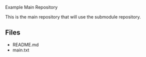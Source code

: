 Example Main Repository

This is the main repository that will use the submodule repository.

## Files

- README.md
- main.txt
